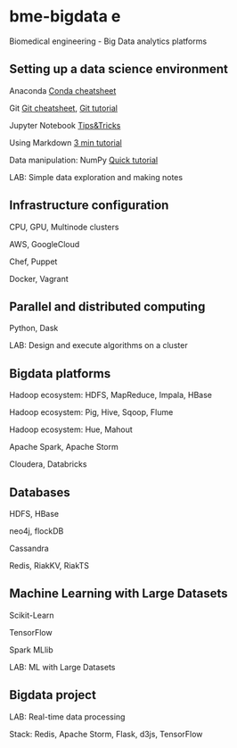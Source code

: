 # bme-bigdata e
Biomedical engineering - Big Data analytics platforms

## Setting up a data science environment

Anaconda [Conda cheatsheet](https://conda.io/docs/_downloads/conda-cheatsheet.pdf)

Git [Git cheatsheet](https://services.github.com/on-demand/downloads/github-git-cheat-sheet/), [Git tutorial](https://guides.github.com/activities/hello-world/)

Jupyter Notebook [Tips&Tricks](https://www.dataquest.io/blog/jupyter-notebook-tips-tricks-shortcuts/)

Using Markdown [3 min tutorial](https://guides.github.com/features/mastering-markdown)

Data manipulation: NumPy [Quick tutorial](https://docs.scipy.org/doc/numpy-dev/user/quickstart.html)

LAB: Simple data exploration and making notes


## Infrastructure configuration

CPU, GPU, Multinode clusters

AWS, GoogleCloud

Chef, Puppet

Docker, Vagrant


## Parallel and distributed computing

Python, Dask

LAB: Design and execute algorithms on a cluster


## Bigdata platforms

Hadoop ecosystem: HDFS, MapReduce, Impala, HBase

Hadoop ecosystem: Pig, Hive, Sqoop, Flume

Hadoop ecosystem: Hue, Mahout

Apache Spark, Apache Storm

Cloudera, Databricks



## Databases

HDFS, HBase

neo4j, flockDB

Cassandra

Redis, RiakKV, RiakTS


## Machine Learning with Large Datasets

Scikit-Learn

TensorFlow

Spark MLlib

LAB: ML with Large Datasets


## Bigdata project

LAB: Real-time data processing

Stack: Redis, Apache Storm, Flask, d3js, TensorFlow

